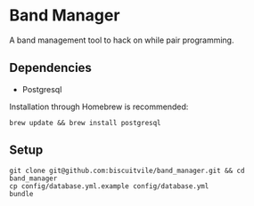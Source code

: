 # Band Manager

A band management tool to hack on while pair programming.

## Dependencies

 * Postgresql

Installation through Homebrew is recommended:

```
brew update && brew install postgresql
```

## Setup

```
git clone git@github.com:biscuitvile/band_manager.git && cd band_manager
cp config/database.yml.example config/database.yml
bundle
```
